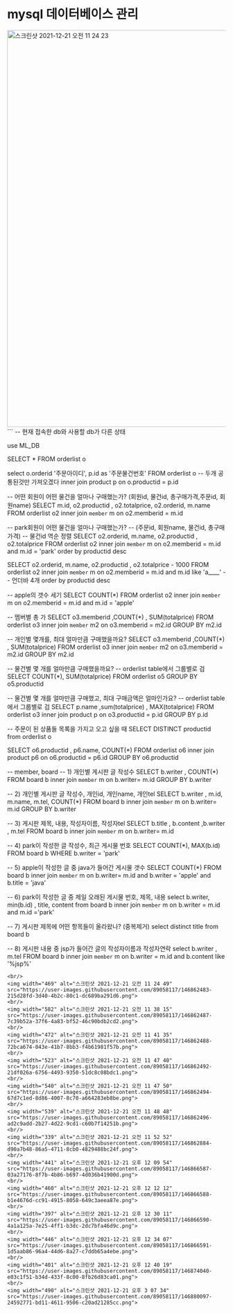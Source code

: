 # mysql 데이터베이스 관리

<img width="916" alt="스크린샷 2021-12-21 오전 11 24 23" src="https://user-images.githubusercontent.com/89058117/146862476-5eecadaa-8648-4a58-b803-f1ed6ff9046d.png">
<br/>
```
-- 현재 접속한 db와 사용할 db가 다른 상태

use ML_DB

SELECT * FROM orderlist o 

select o.orderid '주문아이디', p.id as '주문물건번호'
FROM orderlist o
-- 두개 공통된것만 가져오겠다 
inner join product p 
on o.productid = p.id 

-- 어떤 회원이 어떤 물건을 얼마나 구매했는가? (회원id, 물건id, 총구매가격,주문id, 회원name)
SELECT m.id, o2.productid , o2.totalprice, o2.orderid, m.name 
FROM orderlist o2
inner join `member` m
on o2.memberid = m.id

-- park회원이 어떤 물건을 얼마나 구매했는가?
-- (주문id, 회원name, 물건id, 총구매가격)
-- 물건id 역순 정렬 
SELECT o2.orderid, m.name, o2.productid , o2.totalprice 
FROM orderlist o2
inner join `member` m
on o2.memberid = m.id and m.id = 'park'
order by productid desc




SELECT o2.orderid, m.name, o2.productid , o2.totalprice - 1000
FROM orderlist o2
inner join `member` m
on o2.memberid = m.id and m.id like 'a____' -- 언더바 4개
order by productid desc


-- apple의 갯수 세기 
SELECT COUNT(*) 
FROM orderlist o2
inner join `member` m
on o2.memberid = m.id and m.id = 'apple'


-- 멤버별 총 가
SELECT o3.memberid ,COUNT(*) , SUM(totalprice) 
FROM orderlist o3
inner join `member` m2
on o3.memberid = m2.id
GROUP BY m2.id



-- 개인별 몇개를, 최대 얼마만큼 구매했을까요? 
SELECT o3.memberid ,COUNT(*) , SUM(totalprice) 
FROM orderlist o3
inner join `member` m2
on o3.memberid = m2.id
GROUP BY m2.id



-- 물건별 몇 개를 얼마만큼 구매했을까요?
-- orderlist table에서 그룹별로 검
SELECT COUNT(*), SUM(totalprice)
FROM orderlist o5
GROUP BY o5.productid 


-- 물건별 몇 개를 얼마만큼 구매했고, 최대 구매금액은 얼마인가요? 
-- orderlist table에서 그룹별로 검
SELECT p.name ,sum(totalprice) , MAX(totalprice) 
FROM orderlist o3
inner join product p 
on o3.productid = p.id
GROUP BY p.id


-- 주문이 된 상품들 목록을 가지고 오고 싶을 때 
SELECT DISTINCT productid from orderlist o 

SELECT o6.productid , p6.name, COUNT(*) 
FROM orderlist o6
inner join product p6
on o6.productid = p6.id 
GROUP BY o6.productid 



-- member, board
-- 1) 개인별 게시판 글 작성수 
SELECT b.writer , COUNT(*) 
FROM board b
inner join `member` m 
on b.writer= m.id 
GROUP BY b.writer

-- 2) 개인별 게시판 글 작성수, 개인id, 개인name, 개인tel
SELECT b.writer , m.id, m.name, m.tel, COUNT(*) 
FROM board b
inner join `member` m 
on b.writer= m.id 
GROUP BY b.writer

-- 3) 게시판 제목, 내용, 작성자이름, 작성자tel
SELECT b.title , b.content ,b.writer , m.tel 
FROM board b 
inner join `member` m 
on b.writer= m.id 

-- 4) park이 작성한 글 작성수, 최근 게시물 번호
SELECT COUNT(*), MAX(b.id) 
FROM board b 
WHERE b.writer = 'park'

-- 5) apple이 작성한 글 중 java가 들어간 게시물 갯수
SELECT COUNT(*) 
FROM board b 
inner join `member` m 
on b.writer= m.id and b.writer = 'apple' and b.title = 'java' 

-- 6) park이 작성한 글 중 제일 오래된 게시물 번호, 제목, 내용
select b.writer, min(b.id)  , title, content 
from board b 
inner join `member` m 
on b.writer = m.id and m.id ='park' 

-- 7) 게시판 제목에 어떤 항목들이 올라왔나? (중복제거)
select distinct title
from board b 

-- 8) 게시판 내용 중 jsp가 들어간 글의 작성자이름과 작성자연락
select b.writer , m.tel
FROM board b 
inner join `member` m 
on b.writer = m.id and b.content like '%jsp%'
```
<br/>
<img width="469" alt="스크린샷 2021-12-21 오전 11 24 49" src="https://user-images.githubusercontent.com/89058117/146862483-215d28fd-3d40-4b2c-80c1-dc689ba291d6.png">
<br/>
<img width="582" alt="스크린샷 2021-12-21 오전 11 38 15" src="https://user-images.githubusercontent.com/89058117/146862487-7c39b52a-37f6-4a83-bf52-46c90bdb2cd2.png">
<br/>
<img width="472" alt="스크린샷 2021-12-21 오전 11 41 35" src="https://user-images.githubusercontent.com/89058117/146862488-72bca674-043e-41b7-8bb3-f4b61981f57b.png">
<br/>
<img width="523" alt="스크린샷 2021-12-21 오전 11 47 40" src="https://user-images.githubusercontent.com/89058117/146862492-21df026a-6756-4493-9350-51dc8c08bdc1.png">
<br/>
<img width="540" alt="스크린샷 2021-12-21 오전 11 47 50" src="https://user-images.githubusercontent.com/89058117/146862494-67d7c1ed-8d86-4007-8c70-a664283eb8be.png">
<br/>
<img width="539" alt="스크린샷 2021-12-21 오전 11 48 48" src="https://user-images.githubusercontent.com/89058117/146862496-ad2c9add-2b27-4d22-9cd1-c60b7f14251b.png">
<br/>
<img width="339" alt="스크린샷 2021-12-21 오전 11 52 52" src="https://user-images.githubusercontent.com/89058117/146862884-d90a7b48-86a5-4711-8cb0-4829488bc24f.png">
<br/>
<img width="441" alt="스크린샷 2021-12-21 오후 12 09 54" src="https://user-images.githubusercontent.com/89058117/146866587-03a27176-8f7b-4b86-b697-4d036b41900d.png">
<br/>
<img width="460" alt="스크린샷 2021-12-21 오후 12 12 12" src="https://user-images.githubusercontent.com/89058117/146866588-b1e4676d-cc91-4915-8058-649c3aeea87e.png">
<br/>
<img width="397" alt="스크린샷 2021-12-21 오후 12 30 11" src="https://user-images.githubusercontent.com/89058117/146866590-4a1a125a-7e25-4ff1-b3dc-2dc7bfa46d9c.png">
<br/>
<img width="446" alt="스크린샷 2021-12-21 오후 12 34 07" src="https://user-images.githubusercontent.com/89058117/146866591-1d5aab86-96a4-44d6-8a27-c7ddb65a4ebe.png">
<br/>
<img width="401" alt="스크린샷 2021-12-21 오후 12 40 19" src="https://user-images.githubusercontent.com/89058117/146874040-e03c1f51-b34d-433f-8c00-8fb26d83ca01.png">
<br/>
<img width="490" alt="스크린샷 2021-12-21 오후 3 07 34" src="https://user-images.githubusercontent.com/89058117/146880097-24592771-bd11-4611-9506-c20ad21285cc.png">
